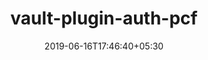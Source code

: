 ---
title: "vault-plugin-auth-pcf"
date: 2019-06-16T17:46:40+05:30
type: "organisations"
org_name: "HashiCorp"
repo_desc: "A Vault plugin for authenticating using PCF's identity certificates."
repo_link: https://github.com/hashicorp/vault-plugin-auth-pcf


---